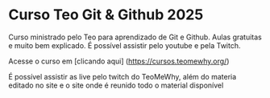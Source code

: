  # Curso Teo Git & Github 2025

Curso ministrado pelo Teo para aprendizado de Git e Github.
Aulas gratuitas e muito bem explicado. 
É possível assistir pelo youtube e pela Twitch.

Acesse o curso em [clicando aqui]  (https://cursos.teomewhy.org/)

É possível assistir as live pelo twitch do TeoMeWhy, além do materia editado no site e o site onde é reunido todo o material disponível